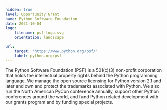```yaml
---
hidden: true
level: Opportunity Grant
name: Python Software Foundation
date: 2021-10-04
logo:
    filename: psf-logo.svg
    orientation: landscape

url:
    target: 'https://www.python.org/psf/'
    label: python.org/psf
---
```

The Python Software Foundation (PSF) is a 501(c)(3) non-profit corporation that holds the intellectual property rights behind the Python programming language. We manage the open source licensing for Python version 2.1 and later and own and protect the trademarks associated with Python. We also run the North American PyCon conference annually, support other Python conferences around the world, and fund Python related development with our grants program and by funding special projects.



